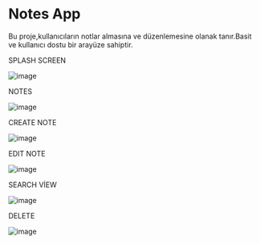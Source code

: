 # Notes App
 Bu proje,kullanıcıların notlar almasına ve düzenlemesine olanak tanır.Basit ve kullanıcı dostu bir arayüze sahiptir.


SPLASH SCREEN

![image](https://github.com/berfinilik/Notes-App/assets/140311905/1b8b510c-8da1-4755-8155-178bd2e522d3)

NOTES

![image](https://github.com/berfinilik/Notes-App/assets/140311905/615d1622-4e17-4591-9b55-96dc076c00a7)


CREATE NOTE

![image](https://github.com/berfinilik/Notes-App/assets/140311905/12430f83-e92b-4610-9954-81371ba0a523)

EDIT NOTE

![image](https://github.com/berfinilik/Notes-App/assets/140311905/5f546b0b-efa7-4a2b-b9c8-025dd8c47122)

SEARCH VİEW

![image](https://github.com/berfinilik/Notes-App/assets/140311905/065cab88-45f6-4ee3-a936-5e86a257a0b8)

DELETE

![image](https://github.com/berfinilik/Notes-App/assets/140311905/ca3f1e26-4289-4f0a-bac6-b7799c45ca0c)





